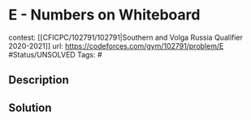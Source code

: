 # E - Numbers on Whiteboard

contest: [[CFICPC/102791/102791|Southern and Volga Russia Qualifier 2020-2021]]
url: https://codeforces.com/gym/102791/problem/E
#Status/UNSOLVED
Tags: #

## Description

## Solution


